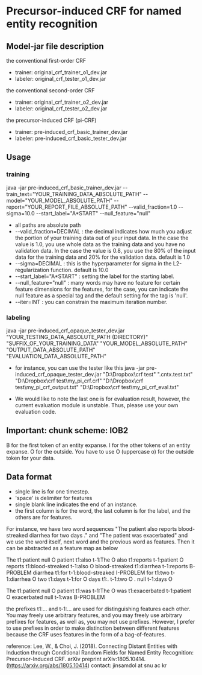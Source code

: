 
# Precursor-induced CRF for named entity recognition

## Model-jar file description
the conventional first-order CRF
 - trainer: original_crf_trainer_o1_dev.jar
 - labeler: original_crf_tester_o1_dev.jar

the conventional second-order CRF
 - trainer: original_crf_trainer_o2_dev.jar
 - labeler: original_crf_tester_o2_dev.jar
 
 the precursor-induced CRF (pi-CRF)
 - trainer: pre-induced_crf_basic_trainer_dev.jar
 - labeler: pre-induced_crf_basic_tester_dev.jar

## Usage

### training

java -jar pre-induced_crf_basic_trainer_dev.jar --train_text="YOUR_TRAINING_DATA_ABSOLUTE_PATH" --model="YOUR_MODEL_ABSOLUTE_PATH" --report="YOUR_REPORT_FILE_ABSOLUTE_PATH" --valid_fraction=1.0 --sigma=10.0 --start_label="A*START" --null_feature="null"

* all paths are absolute path
* --valid_fraction=DECIMAL : the decimal indicates how much you adjust the portion of your training data out of your input data. In the case the value is 1.0, you use whole data as the training data and you have no validation data. In the case the value is 0.8, you use the 80% of the input data for the training data and 20% for the validation data. default is 1.0
* --sigma=DECIMAL : this is the hyperparameter for sigma in the L2-regularization function. default is 10.0
* --start_label="A*START" : setting the label for the starting label.
* --null_feature="null" : many words may have no feature for certain feature dimensions for the features, for the case, you can indicate the null feature as a special tag and the default setting for the tag is 'null'.
* --iter=INT : you can constrain the maximum iteration number.

### labeling

java -jar pre-induced_crf_opaque_tester_dev.jar "YOUR_TESTING_DATA_ABSOLUTE_PATH (DIRECTORY)" "SUFFIX_OF_YOUR_TRAINING_DATA" "YOUR_MODEL_ABSOLUTE_PATH" "OUTPUT_DATA_ABSOLUTE_PATH" "EVALUATION_DATA_ABSOLUTE_PATH"
 
 * for instance, you can use the tester like this
 java -jar pre-induced_crf_opaque_tester_dev.jar "D:\Dropbox\crf test" ".cntx.test.txt" "D:\Dropbox\crf test\my_pi_crf.crf" "D:\Dropbox\crf test\my_pi_crf_output.txt" "D:\Dropbox\crf test\my_pi_crf_eval.txt"
 
 * We would like to note the last one is for evaluation result, however, the current evaluation module is unstable. Thus, please use your own evaluation code.
 
 ## Important: chunk scheme: IOB2
 B for the first token of an entity expanse.
 I for the other tokens of an entity expanse.
 O for the outside.
 You have to use O (uppercase o) for the outside token for your data.
 
 ## Data format
 - single line is for one timestep.
 - 'space' is delimiter for features
 - single blank line indicates the end of an instance.
 - the first column is for the word, the last column is for the label, and the others are for features.
 
 For instance, we have two word sequences "The patient also reports blood-streaked diarrhea for two days ." and "The patient was exacerbated" and we use the word itself, next word and the previous word as features. Then it can be abstracted as a feature map as below
 
 The t1:patient null O
 patient t1:also t-1:The O
 also t1:reports t-1:patient O
 reports t1:blood-streaked t-1:also O
 blood-streaked t1:diarrhea t-1:reports B-PROBLEM
 diarrhea t1:for t-1:blood-streaked I-PROBLEM
 for t1:two t-1:diarrhea O
 two t1:days t-1:for O
 days t1:. t-1:two O
 . null t-1:days O
 
 The t1:patient null O
 patient t1:was t-1:The O
 was t1:exacerbated t-1:patient O
 exacerbated null t-1:was B-PROBLEM
 
 the prefixes t1:... and t-1:... are used for distinguishing features each other. You may freely use arbitrary features, and you may freely use arbitrary prefixes for features, as well as, you may not use prefixes. However, I prefer to use prefixes in order to make distinction between different features because the CRF uses features in the form of a bag-of-features. 
 

reference: Lee, W., & Choi, J. (2018). Connecting Distant Entities with Induction through Conditional Random Fields for Named Entity Recognition: Precursor-Induced CRF. arXiv preprint arXiv:1805.10414. (https://arxiv.org/abs/1805.10414)
contact: jinsamdol at snu ac kr
